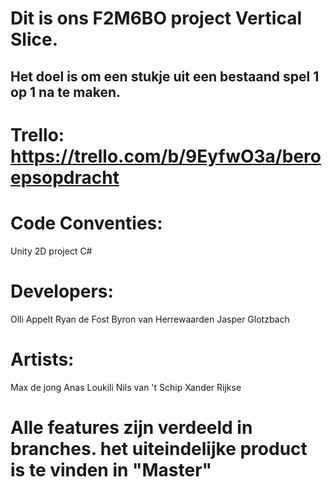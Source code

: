 # Dit is ons F2M6BO project Vertical Slice.
## Het doel is om een stukje uit een bestaand spel 1 op 1 na te maken. 

# Trello: https://trello.com/b/9EyfwO3a/beroepsopdracht

# Code Conventies:
Unity 2D project
C#

# Developers:
Olli Appelt
Ryan de Fost
Byron van Herrewaarden
Jasper Glotzbach

# Artists:
Max de jong
Anas Loukili
Nils van 't Schip
Xander Rijkse

# Alle features zijn verdeeld in branches. het uiteindelijke product is te vinden in "Master"
